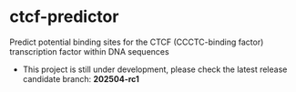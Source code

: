 # ctcf-predictor
Predict potential binding sites for the CTCF (CCCTC-binding factor) transcription factor within DNA sequences

* This project is still under development, please check the latest release candidate branch: **202504-rc1**
